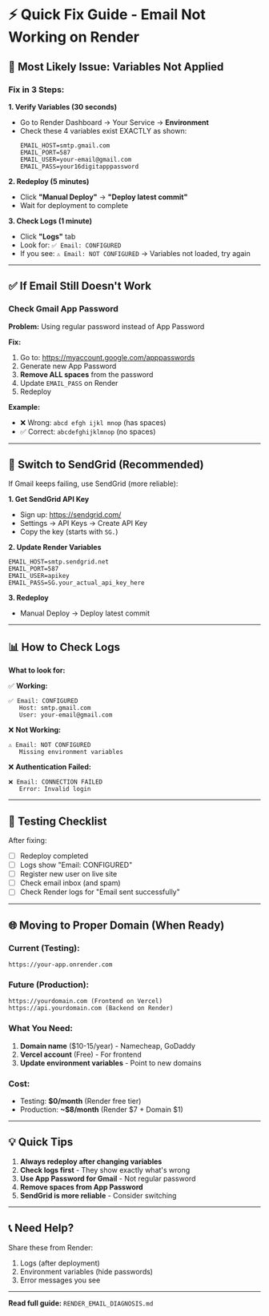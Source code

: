 # ⚡ Quick Fix Guide - Email Not Working on Render

## 🚨 Most Likely Issue: Variables Not Applied

### Fix in 3 Steps:

**1. Verify Variables (30 seconds)**
- Go to Render Dashboard → Your Service → **Environment**
- Check these 4 variables exist EXACTLY as shown:
  ```
  EMAIL_HOST=smtp.gmail.com
  EMAIL_PORT=587
  EMAIL_USER=your-email@gmail.com
  EMAIL_PASS=your16digitapppassword
  ```

**2. Redeploy (5 minutes)**
- Click **"Manual Deploy"** → **"Deploy latest commit"**
- Wait for deployment to complete

**3. Check Logs (1 minute)**
- Click **"Logs"** tab
- Look for: `✅ Email: CONFIGURED`
- If you see: `⚠️ Email: NOT CONFIGURED` → Variables not loaded, try again

---

## ✅ If Email Still Doesn't Work

### Check Gmail App Password

**Problem:** Using regular password instead of App Password

**Fix:**
1. Go to: https://myaccount.google.com/apppasswords
2. Generate new App Password
3. **Remove ALL spaces** from the password
4. Update `EMAIL_PASS` on Render
5. Redeploy

**Example:**
- ❌ Wrong: `abcd efgh ijkl mnop` (has spaces)
- ✅ Correct: `abcdefghijklmnop` (no spaces)

---

## 🔄 Switch to SendGrid (Recommended)

If Gmail keeps failing, use SendGrid (more reliable):

**1. Get SendGrid API Key**
- Sign up: https://sendgrid.com/
- Settings → API Keys → Create API Key
- Copy the key (starts with `SG.`)

**2. Update Render Variables**
```
EMAIL_HOST=smtp.sendgrid.net
EMAIL_PORT=587
EMAIL_USER=apikey
EMAIL_PASS=SG.your_actual_api_key_here
```

**3. Redeploy**
- Manual Deploy → Deploy latest commit

---

## 📊 How to Check Logs

**What to look for:**

✅ **Working:**
```
✅ Email: CONFIGURED
   Host: smtp.gmail.com
   User: your-email@gmail.com
```

❌ **Not Working:**
```
⚠️ Email: NOT CONFIGURED
   Missing environment variables
```

❌ **Authentication Failed:**
```
❌ Email: CONNECTION FAILED
   Error: Invalid login
```

---

## 🎯 Testing Checklist

After fixing:
- [ ] Redeploy completed
- [ ] Logs show "Email: CONFIGURED"
- [ ] Register new user on live site
- [ ] Check email inbox (and spam)
- [ ] Check Render logs for "Email sent successfully"

---

## 🌐 Moving to Proper Domain (When Ready)

### Current (Testing):
```
https://your-app.onrender.com
```

### Future (Production):
```
https://yourdomain.com (Frontend on Vercel)
https://api.yourdomain.com (Backend on Render)
```

### What You Need:
1. **Domain name** ($10-15/year) - Namecheap, GoDaddy
2. **Vercel account** (Free) - For frontend
3. **Update environment variables** - Point to new domains

### Cost:
- Testing: **$0/month** (Render free tier)
- Production: **~$8/month** (Render $7 + Domain $1)

---

## 💡 Quick Tips

1. **Always redeploy after changing variables**
2. **Check logs first** - They show exactly what's wrong
3. **Use App Password for Gmail** - Not regular password
4. **Remove spaces from App Password**
5. **SendGrid is more reliable** - Consider switching

---

## 📞 Need Help?

Share these from Render:
1. Logs (after deployment)
2. Environment variables (hide passwords)
3. Error messages you see

---

**Read full guide:** `RENDER_EMAIL_DIAGNOSIS.md`

